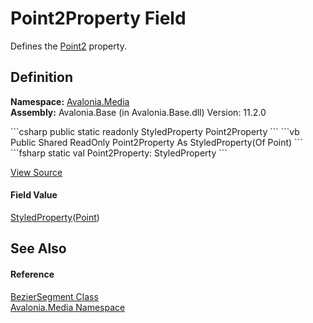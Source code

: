 # Point2Property Field


Defines the <a href="P_Avalonia_Media_BezierSegment_Point2">Point2</a> property.



## Definition
**Namespace:** <a href="N_Avalonia_Media">Avalonia.Media</a>  
**Assembly:** Avalonia.Base (in Avalonia.Base.dll) Version: 11.2.0

<Tabs groupId="api-code-preview">
<TabItem value="csharp" label="C#">
```csharp
public static readonly StyledProperty<Point> Point2Property
```
</TabItem>
<TabItem value="vb" label="VB">
```vb
Public Shared ReadOnly Point2Property As StyledProperty(Of Point)
```
</TabItem>
<TabItem value="fsharp" label="F#">
```fsharp
static val Point2Property: StyledProperty<Point>
```
</TabItem>
</Tabs>



<a href="https://github.com/AvaloniaUI/Avalonia/tree/master/src/Avalonia.Base/Media/BezierSegment+.cs" title="View the source code">View Source</a>



#### Field Value
<a href="T_Avalonia_StyledProperty_1">StyledProperty</a>(<a href="T_Avalonia_Point">Point</a>)

## See Also


#### Reference
<a href="T_Avalonia_Media_BezierSegment">BezierSegment Class</a>  
<a href="N_Avalonia_Media">Avalonia.Media Namespace</a>  

